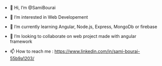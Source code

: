 - 👋 Hi, I’m @SamiBourai

- 👀 I’m interested in Web Developement

- 🌱 I’m currently learning Angular, Node.js, Express, MongoDb or firebase

- 💞️ I’m looking to collaborate on web project made with angular framework

- 📫 How to reach me : https://www.linkedin.com/in/sami-bourai-55b9a1203/

<!---
SamiBourai/SamiBourai is a ✨ special ✨ repository because its `README.md` (this file) appears on your GitHub profile.
You can click the Preview link to take a look at your changes.
--->
